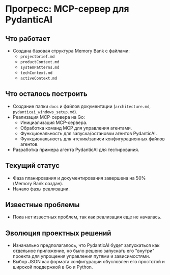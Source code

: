 # Прогресс: MCP-сервер для PydanticAI

## Что работает

*   Создана базовая структура Memory Bank с файлами:
    *   `projectbrief.md`
    *   `productContext.md`
    *   `systemPatterns.md`
    *   `techContext.md`
    *   `activeContext.md`

## Что осталось построить

*   Создание папки `docs` и файлов документации (`architecture.md`, `pydanticai_windows_setup.md`).
*   Реализация MCP-сервера на Go:
    *   Инициализация MCP-сервера.
    *   Обработка команд MCP для управления агентами.
    *   Функциональность для запуска/остановки агентов PydanticAI.
    *   Функциональность для чтения/записи конфигурационных файлов агентов.
*   Разработка примера агента PydanticAI для тестирования.

## Текущий статус

*   Фаза планирования и документирования завершена на 50% (Memory Bank создан).
*   Начало фазы реализации.

## Известные проблемы

*   Пока нет известных проблем, так как реализация еще не началась.

## Эволюция проектных решений

*   Изначально предполагалось, что PydanticAI будет запускаться как отдельное приложение, но было решено запускать его "внутри" проекта для упрощения управления путями и зависимостями.
*   Выбор JSON как формата конфигурации обусловлен его простотой и широкой поддержкой в Go и Python.
